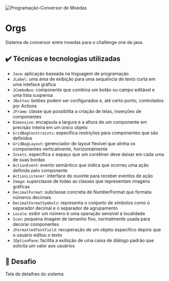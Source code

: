 ![Programação-Conversor de Moedas](https://user-images.githubusercontent.com/83430934/227813875-362e4217-71d5-4aed-bfeb-a768199c1aa3.png)

# Orgs

Sistema de conversor entre moedas para o challenge one de java.

## ✔️ Técnicas e tecnologias utilizadas

- `Java`: aplicação baseada na linguagem de programação
- `JLabel`: uma área de exibição para uma sequência de texto curta em uma inteface gráfica 
- `JComboBox`: componente que combina um botão ou campo editável e uma lista suspensa
- `JButton`: botões podem ser configurados e, até certo ponto, controlados por Actions
- `JFrame`: classe que possibilita a criação de telas, inserções de componentes
- `Dimension`: encapsula a largura e a altura de um componente em precisão inteira em um único objeto
- `GridBagConstraints`: especifica restrições para componentes que são definidos
- `GridBagLayout`: gerenciador de layout flexível que alinha os componentes verticalmente, 
   horizontalmente
- `Insets`: especifica o espaço que um contêiner deve deixar em cada uma de suas bordas
- `ActionEvent`: evento semântico que indica que ocorreu uma ação definida pelo componente
- `ActionListener`: interface do ouvinte para receber eventos de ação
- `Image`: superclasse de todas as classes que representam imagens gráficas
- `DecimalFormat`: subclasse concreta de NumberFormat que formata números decimais
- `DecimalFormatSymbols`: representa o conjunto de símbolos como o separador decimal e
   o separador de agrupamento
- `Locale`: exibir um número é uma operação sensível à localidade
- `Icon`: pequena imagem de tamanho fixo, normalmente usada para decorar componentes
- `JFormattedTextField`: recuperação de um objeto específico depois que o usuário editou o texto
- `JOptionPane`: facilita a exibição de uma caixa de diálogo padrão que solicita um valor aos usuários

## 🎯 Desafio

Tela de detalhes do sistema
